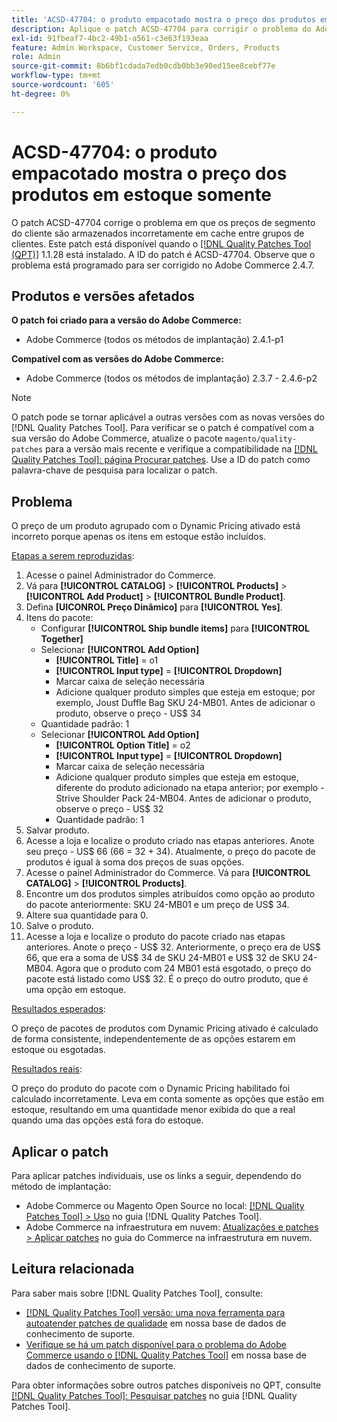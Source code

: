 ```yaml
---
title: 'ACSD-47704: o produto empacotado mostra o preço dos produtos em estoque somente'
description: Aplique o patch ACSD-47704 para corrigir o problema do Adobe Commerce em que um produto incluído mostra somente o preço dos produtos em estoque.
exl-id: 91fbeaf7-4bc2-49b1-a561-c3e63f193eaa
feature: Admin Workspace, Customer Service, Orders, Products
role: Admin
source-git-commit: 8b6bf1cdada7edb0cdb0bb3e90ed15ee8cebf77e
workflow-type: tm+mt
source-wordcount: '605'
ht-degree: 0%

---
```


# ACSD-47704: o produto empacotado mostra o preço dos produtos em estoque somente

O patch ACSD-47704 corrige o problema em que os preços de segmento do cliente são armazenados incorretamente em cache entre grupos de clientes. Este patch está disponível quando o [[!DNL Quality Patches Tool (QPT)]](/help/announcements/adobe-commerce-announcements/magento-quality-patches-released-new-tool-to-self-serve-quality-patches.md) 1.1.28 está instalado. A ID do patch é ACSD-47704. Observe que o problema está programado para ser corrigido no Adobe Commerce 2.4.7.

## Produtos e versões afetados

**O patch foi criado para a versão do Adobe Commerce:**

* Adobe Commerce (todos os métodos de implantação) 2.4.1-p1

**Compatível com as versões do Adobe Commerce:**

* Adobe Commerce (todos os métodos de implantação) 2.3.7 - 2.4.6-p2

>[!NOTE]
>
>O patch pode se tornar aplicável a outras versões com as novas versões do [!DNL Quality Patches Tool]. Para verificar se o patch é compatível com a sua versão do Adobe Commerce, atualize o pacote `magento/quality-patches` para a versão mais recente e verifique a compatibilidade na [[!DNL Quality Patches Tool]: página Procurar patches](https://experienceleague.adobe.com/tools/commerce-quality-patches/index.html). Use a ID do patch como palavra-chave de pesquisa para localizar o patch.

## Problema

O preço de um produto agrupado com o Dynamic Pricing ativado está incorreto porque apenas os itens em estoque estão incluídos.

<u>Etapas a serem reproduzidas</u>:

1. Acesse o painel Administrador do Commerce.
1. Vá para **[!UICONTROL CATALOG]** > **[!UICONTROL Products]** > **[!UICONTROL Add Product]** > **[!UICONTROL Bundle Product]**.
1. Defina **[UICONROL Preço Dinâmico]** para **[!UICONTROL Yes]**.
1. Itens do pacote:
   * Configurar **[!UICONTROL Ship bundle items]** para **[!UICONTROL Together]**
   * Selecionar **[!UICONTROL Add Option]**
      * **[!UICONTROL Title]** = o1
      * **[!UICONTROL Input type]** = **[!UICONTROL Dropdown]**
      * Marcar caixa de seleção necessária
      * Adicione qualquer produto simples que esteja em estoque; por exemplo, Joust Duffle Bag SKU 24-MB01. Antes de adicionar o produto, observe o preço - US$ 34
   * Quantidade padrão: 1
   * Selecionar **[!UICONTROL Add Option]**
      * **[!UICONTROL Option Title]** = o2
      * **[!UICONTROL Input type]** = **[!UICONTROL Dropdown]**
      * Marcar caixa de seleção necessária
      * Adicione qualquer produto simples que esteja em estoque, diferente do produto adicionado na etapa anterior; por exemplo - Strive Shoulder Pack 24-MB04. Antes de adicionar o produto, observe o preço - US$ 32
      * Quantidade padrão: 1
1. Salvar produto.
1. Acesse a loja e localize o produto criado nas etapas anteriores. Anote seu preço - US$ 66
(66 = 32 + 34).
Atualmente, o preço do pacote de produtos é igual à soma dos preços de suas opções.
1. Acesse o painel Administrador do Commerce. Vá para **[!UICONTROL CATALOG]** > **[!UICONTROL Products]**.
1. Encontre um dos produtos simples atribuídos como opção ao produto do pacote anteriormente:
SKU 24-MB01 e um preço de US$ 34.
1. Altere sua quantidade para 0.
1. Salve o produto.
1. Acesse a loja e localize o produto do pacote criado nas etapas anteriores. Anote o preço - US$ 32. Anteriormente, o preço era de US$ 66, que era a soma de US$ 34 de SKU 24-MB01 e US$ 32 de SKU 24-MB04. Agora que o produto com 24 MB01 está esgotado, o preço do pacote está listado como US$ 32. É o preço do outro produto, que é uma opção em estoque.

<u>Resultados esperados</u>:

O preço de pacotes de produtos com Dynamic Pricing ativado é calculado de forma consistente, independentemente de as opções estarem em estoque ou esgotadas.

<u>Resultados reais</u>:

O preço do produto do pacote com o Dynamic Pricing habilitado foi calculado incorretamente. Leva em conta somente as opções que estão em estoque, resultando em uma quantidade menor exibida do que a real quando uma das opções está fora do estoque.

## Aplicar o patch

Para aplicar patches individuais, use os links a seguir, dependendo do método de implantação:

* Adobe Commerce ou Magento Open Source no local: [[!DNL Quality Patches Tool] > Uso](https://experienceleague.adobe.com/docs/commerce-operations/tools/quality-patches-tool/usage.html) no guia [!DNL Quality Patches Tool].
* Adobe Commerce na infraestrutura em nuvem: [Atualizações e patches > Aplicar patches](https://experienceleague.adobe.com/docs/commerce-cloud-service/user-guide/develop/upgrade/apply-patches.html) no guia do Commerce na infraestrutura em nuvem.

## Leitura relacionada

Para saber mais sobre [!DNL Quality Patches Tool], consulte:

* [[!DNL Quality Patches Tool] versão: uma nova ferramenta para autoatender patches de qualidade](/help/announcements/adobe-commerce-announcements/magento-quality-patches-released-new-tool-to-self-serve-quality-patches.md) em nossa base de dados de conhecimento de suporte.
* [Verifique se há um patch disponível para o problema do Adobe Commerce usando o [!DNL Quality Patches Tool]](/help/support-tools/patches-available-in-qpt-tool/check-patch-for-magento-issue-with-magento-quality-patches.md) em nossa base de dados de conhecimento de suporte.

Para obter informações sobre outros patches disponíveis no QPT, consulte [[!DNL Quality Patches Tool]: Pesquisar patches](https://experienceleague.adobe.com/tools/commerce-quality-patches/index.html) no guia [!DNL Quality Patches Tool].

